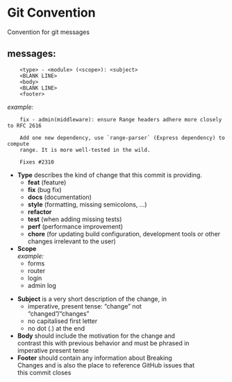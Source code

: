 # Git Convention

Convention for git messages

    
## messages:
 
```
    <type> - <module> (<scope>): <subject>
    <BLANK LINE>
    <body>
    <BLANK LINE>
    <footer>
```
_example:_
```
    fix - admin(middleware): ensure Range headers adhere more closely to RFC 2616

    Add one new dependency, use `range-parser` (Express dependency) to compute
    range. It is more well-tested in the wild.

    Fixes #2310
```

 
+ **Type** describes the kind of change that this commit is providing.   
    - **feat** (feature)
    - **fix** (bug fix)
    - **docs** (documentation)
    - **style** (formatting, missing semicolons, …)
    - **refactor**
    - **test** (when adding missing tests)
    - **perf** (performance improvement)
    - **chore** (for updating build configuration, development tools or other changes irrelevant to the user)
+ **Scope**   
    _example:_
    - forms
    - router
    - login
    - admin log
- **Subject** is a very short description of the change, in   
    - imperative, present tense: “change” not             
        “changed”/“changes”
    - no capitalised first letter
    - no dot (.) at the end
- **Body** should include the motivation for the change and      
contrast this with previous behavior and must be phrased in   
imperative present tense 
- **Footer** should contain any information about Breaking       
Changes and is also the place to reference GitHub issues that   
    this commit closes
